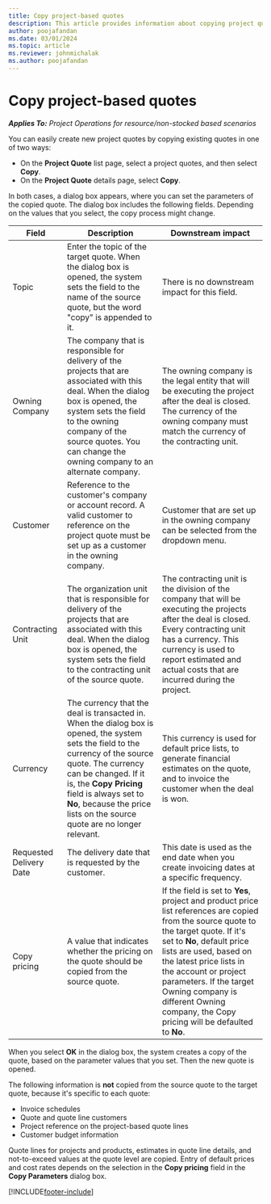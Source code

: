 ```yaml
---
title: Copy project-based quotes
description: This article provides information about copying project quotes in Microsoft Dynamics 365 Project Operations.
author: poojafandan
ms.date: 03/01/2024
ms.topic: article
ms.reviewer: johnmichalak
ms.author: poojafandan
---
```


# Copy project-based quotes

_**Applies To:** Project Operations for resource/non-stocked based scenarios_

You can easily create new project quotes by copying existing quotes in one of two ways:

- On the **Project Quote** list page, select a project quotes, and then select **Copy**.
- On the **Project Quote** details page, select **Copy**.

In both cases, a dialog box appears, where you can set the parameters of the copied quote. The dialog box includes the following fields. Depending on the values that you select, the copy process might change.

| Field | Description | Downstream impact |
| --- | --- | --- |
| Topic | Enter the topic of the target quote. When the dialog box is opened, the system sets the field to the name of the source quote, but the word "copy" is appended to it. | There is no downstream impact for this field. |
| Owning Company | The company that is responsible for delivery of the projects that are associated with this deal. When the dialog box is opened, the system sets the field to the owning company of the source quotes. You can change the owning company to an alternate company. | The owning company is the legal entity that will be executing the project after the deal is closed. The currency of the owning company must match the currency of the contracting unit. |
| Customer | Reference to the customer's company or account record. A valid customer to reference on the project quote must be set up as a customer in the owning company. | Customer that are set up in the owning company can be selected from the dropdown menu. |
| Contracting Unit | The organization unit that is responsible for delivery of the projects that are associated with this deal. When the dialog box is opened, the system sets the field to the contracting unit of the source quote. | The contracting unit is the division of the company that will be executing the projects after the deal is closed. Every contracting unit has a currency. This currency is used to report estimated and actual costs that are incurred during the project. |
| Currency | The currency that the deal is transacted in. When the dialog box is opened, the system sets the field to the currency of the source quote. The currency can be changed. If it is, the **Copy Pricing** field is always set to **No**, because the price lists on the source quote are no longer relevant. | This currency is used for default price lists, to generate financial estimates on the quote, and to invoice the customer when the deal is won. |
| Requested Delivery Date | The delivery date that is requested by the customer. | This date is used as the end date when you create invoicing dates at a specific frequency. |
| Copy pricing | A value that indicates whether the pricing on the quote should be copied from the source quote. | If the field is set to **Yes**, project and product price list references are copied from the source quote to the target quote. If it's set to **No**, default price lists are used, based on the latest price lists in the account or project parameters. If the target Owning company is different Owning company, the Copy pricing will be defaulted to **No**. |

When you select **OK** in the dialog box, the system creates a copy of the quote, based on the parameter values that you set. Then the new quote is opened.

The following information is **not** copied from the source quote to the target quote, because it's specific to each quote:

- Invoice schedules
- Quote and quote line customers
- Project reference on the project-based quote lines
- Customer budget information

Quote lines for projects and products, estimates in quote line details, and not-to-exceed values at the quote level are copied. Entry of default prices and cost rates depends on the selection in the **Copy pricing** field in the **Copy Parameters** dialog box.

[!INCLUDE[footer-include](../includes/footer-banner.md)]
